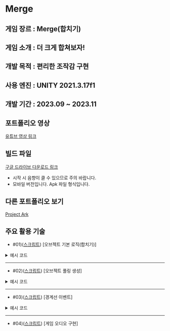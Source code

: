 Merge
===


게임 장르 : Merge(합치기)
---

게임 소개 : 
더 크게 합쳐보자!
---


개발 목적 : 편리한 조작감 구현
---

사용 엔진 : UNITY 2021.3.17f1
---


개발 기간 : 2023.09 ~ 2023.11
---


포트폴리오 영상
---
[유튜브 영상 링크](링크예정)


빌드 파일
---
[구글 드라이브 다운로드 링크](https://drive.google.com/file/d/1JRSGiZR3P5XjKuaMydYr0ob5zu1n1pqp/view?usp=drive_link)

* 시작 시 음향이 클 수 있으므로 주의 바랍니다.
* 모바일 버전입니다. Apk 파일 형식입니다.

다른 포트폴리오 보기
---
[Project Ark](https://github.com/Nocha13/Ark_2DPortfolio.git)

주요 활용 기술
---
* #01)([스크립트](https://github.com/Nocha13/Merge_2DPortfolio/blob/main/Merge/Assets/02.Code/InGame/Merge.cs#L123)) [오브젝트 기본 로직(합치기)]
<details>
<summary>예시 코드</summary>
  
```csharp
public void 함수 이름()
{
    void OnCollisionStay2D(Collision2D coll)
    {
        if(coll.gameObject.tag == "Merge")
        {
            Merge other = coll.gameObject.GetComponent<Merge>();

            if(level == other.level && !isMerge && !other.isMerge && level < 7)
            {//Start Merge
                float myX = transform.position.x;
                float myY = transform.position.y;
                float otherX = other.transform.position.x;
                float otherY = other.transform.position.y;

                //아래 있을 때
                //동일 높일 때, 오른쪽, 왼쪽에 있을 때
                if(myY < otherY || (myY == otherY && myX > otherX && myX < otherX))
                {//상대방 숨기기
                    other.Hide(transform.position);
                    LevelUp();
                }
            }
        }
    }
}
```
</details>

---
* #02)([스크립트](https://github.com/Nocha13/Merge_2DPortfolio/blob/main/Merge/Assets/02.Code/InGame/GameManager.cs#L67)) [오브젝트 풀링 생성]

<details>
<summary>예시 코드</summary>
  
```csharp
 // ORDER : #02) 오브젝트 풀링 생성
    void NextMerge()
    {
        if (isOver)
            return;

        //생성시 조건 정보
        lastMerge = PoolMgr.poolInst.GetMerge();
        lastMerge.Inst = this;
        lastMerge.level = Random.Range(0, maxLevel);
        lastMerge.gameObject.SetActive(true);
        AudioMgr.Inst.PlaySfx(AudioMgr.SFX.Next);
        isStart = true;
        StartCoroutine(WaitNext());
    }

    IEnumerator WaitNext()
    {
        while (lastMerge != null)
        {
            yield return null;
        }

        yield return new WaitForSeconds(0.5f); //0.5초마다 생성
        NextMerge();
    }
```
</details>

---
* #03)([스크립트](https://github.com/Nocha13/Merge_2DPortfolio/blob/main/Merge/Assets/02.Code/InGame/LInes.cs#L61)) [경계선 이벤트]

<details>
<summary>예시 코드</summary>
  
```csharp
 void Update()
    {
        if(warTouch == true)
        {
            if (Physics2D.OverlapBox(warPos, warSize, 0, mergeMask) != null)
            {    
                GameObject.Find("Walls").transform.Find("Color").gameObject.SetActive(true); //배경색 변경
                
                timer = 0.02f;
            }
        }

        if(0.0f < timer)
        {
            timer -= Time.deltaTime;

            if(timer <= 0.0f)
            {
                GameObject.Find("Walls").transform.Find("Color").gameObject.SetActive(false); //배경색 변경(원래대로)         
            }
        }

        if (deadTouch == true)
        {
            if (Physics2D.OverlapBox(deadPos, deadSize, 0, mergeMask) != nul초

                if (countDown <= 0.0f)
                {
                    GameManager.Inst.GameOver(); //게임오버
                }
            }
        }
    }
```
</details>

---
* #04)([스크립트](https://github.com/Nocha13/Merge_2DPortfolio/blob/main/Merge/Assets/02.Code/Don/AudioMgr.cs)) [게임 오디오 구현]

